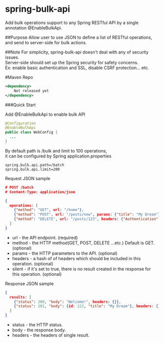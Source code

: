 spring-bulk-api
=============
Add bulk operations support to any Spring RESTful API by a single annotation @EnableBulkApi.

##Purpose
Allow user to use JSON to define a list of RESTful operations,<br />
and send to server-side for bulk actions.

##Note
For simplicity, spring-bulk-api doesn't deal with any of security issues.<br />
Server-side should set up the Spring security for safety concerns.<br />
Ex: enable basic authentication and SSL, disable CSRF protection... etc.

#Maven Repo
```xml
<dependency>
	Not released yet
</dependency>
```


###Quick Start

Add @EnableBulkApi to enable bulk API
```java
@Configuration
@EnableBulkApi
public class WebConfig {
  ...
}
```

By default path is /bulk and limit to 100 operations,<br />
it can be configured by Spring application.properties
```
spring.bulk.api.path=/batch
spring.bulk.api.limit=200
```

Request JSON sample
```json
# POST /batch
# Content-Type: application/json

{
  operations: [
    {"method": "GET", url: "/home"},
    {"method": "POST", url: "/posts/new", params: {"title": "My Dream"}},
    {"method": "DELETE", url: "/posts/123", headers: {"Authentication": "Basic ..."}}
  ]
}

```
+ url - the API endpoint. (required)
+ method - the HTTP method(GET, POST, DELETE ...etc.) Default is GET. (optional)
+ params - the HTTP parameters to the API. (optional)
+ headers - a hash of of headers which should be included in this operation. (optional)
+ silent - if it's set to true, there is no result created in the response for this operation. (optional)

Response JSON sample
```json
{
  results: [
    {"status": 200, "body": "Welcome!", headers: {}},
    {"status": 201, "body": {id: 222, "title": "My Dream"}, headers: {}}
  ]
}
```
+ status - the HTTP status.
+ body - the response body.
+ headers - the headers of single result.
